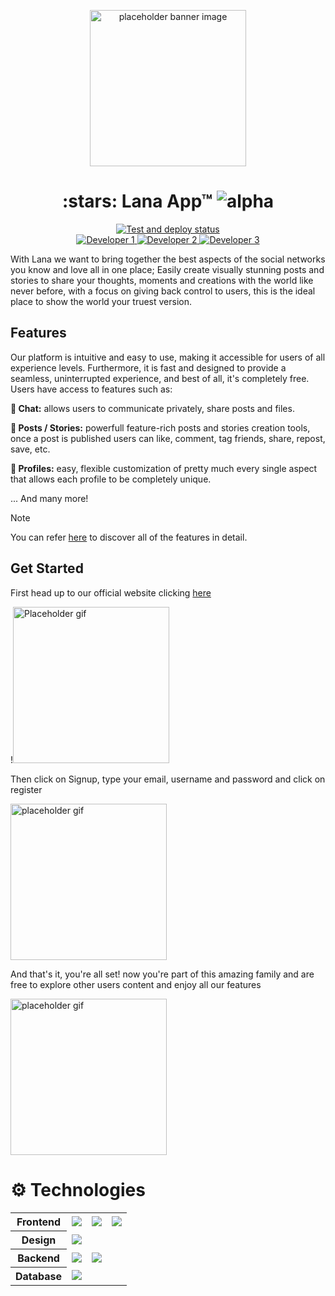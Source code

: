 <p align="center">	
	<img src="https://i.giphy.com/media/26gssIytJvy1b1THO/giphy.webp" style="width:250px;" title="placeholder banner image">
</p>

<h1 align="center">:stars: Lana App™ <img alt="alpha" src="https://img.shields.io/badge/WIP-orange"></h1>

<p align="center">
	<a href="https://github.com/Lana-Software/Lana-App/actions/workflows/pipeline.yml">
		<img alt="Test and deploy status" src="https://github.com/Lana-Software/Lana-App/actions/workflows/pipeline.yml/badge.svg?branchName=main">
	</a>
	<br>
  <a href="https://github.com/DuvanArwenLazar">
    <img src="https://img.shields.io/github/followers/DuvanArwenLazar?label=DuvanArwenLazar&logo=github&logoColor=yellow&style=for-the-badge&labelColor=303030" alt="Developer 1">
  </a>
 <a href="https://github.com/Kolozuz">
    <img src="https://img.shields.io/github/followers/Kolozuz?label=Kolozuz&logo=github&logoColor=blue&style=for-the-badge&labelColor=303030" alt="Developer 2">
  </a>
 <a href="https://github.com/JohnGolgota">
    <img src="https://img.shields.io/github/followers/JohnGolgota?label=JohnGolgota&logo=github&logoColor=red&style=for-the-badge&labelColor=303030" alt="Developer 3">
  </a>
</p>

With Lana we want to bring together the best aspects of the social networks you know and love all in one place; Easily create visually stunning posts and stories to share your thoughts, moments and creations with the world like never before, with a focus on giving back control to users, this is the ideal place to show the world your truest version.

## Features

Our platform is intuitive and easy to use, making it accessible for users of all experience levels. Furthermore, it is fast and designed to provide a seamless, uninterrupted experience, and best of all, it's completely free. Users have access to features such as:

**💬 Chat:** allows users to communicate privately, share posts and files.

**🌟 Posts / Stories:** powerfull feature-rich posts and stories creation tools, once a post is published users can like, comment, tag friends, share, repost, save, etc.

**👤 Profiles:** easy, flexible customization of pretty much every single aspect that allows each profile to be completely unique.

... And many more!

> [!NOTE]
> You can refer <a href="https://lana-software.github.io/Lana-App/wiki" target="_blank" rel="noopener noreferrer">here</a> to discover all of the features in detail.

## Get Started

First head up to our official website clicking [here](www.lanaapp.com)

!<img src="https://i.giphy.com/media/ThrM4jEi2lBxd7X2yz/giphy.webp" width="250" alt="Placeholder gif"> 
<!-- Gif Here that shows typing the url and entering the website -->

Then click on Signup, type your email, username and password and click on register

<img src="https://i.giphy.com/media/13GIgrGdslD9oQ/giphy.webp" width="250" alt="placeholder gif" >
<!-- Gif Here that shows how to fill the fields and register -->

And that's it, you're all set! now you're part of this amazing family and are free to explore other users content and enjoy all our features

<img src="https://i.giphy.com/media/BPJmthQ3YRwD6QqcVD/giphy.webp" width="250" alt="placeholder gif">
<!-- Gif here colorful that welcomes the user to our platform, showing some of the main feed content -->

# :gear: Technologies

<!-- Technologies stack table -->
<table>
	<tr align="center">
		<th>Frontend</th>
		<td>
 			<a href="www.vitejs.com"><img src="https://img.shields.io/badge/vite-%23646CFF.svg?style=for-the-badge&logo=vite&logoColor=white"></a>
		</td>
		<td>
 			<a href="www.vuejs.com"><img src="https://img.shields.io/badge/vuejs-%2335495e.svg?style=for-the-badge&logo=vuedotjs&logoColor=%234FC08D"></a>
		</td>
		<td>
		 <a href="www.tailwind.com"><img src="https://img.shields.io/badge/tailwindcss-%2338B2AC.svg?style=for-the-badge&logo=tailwind-css&logoColor=white"></a>
		</td>
 	</tr>
	<tr>
		<th>Design</th>
		<td colspan="3">
		 <a href="www.figma.com"><img src="https://img.shields.io/badge/figma-%23F24E1E.svg?style=for-the-badge&logo=figma&logoColor=white"></a>
		</td>
	</tr>
	<tr>
	  <th>Backend</th>
		<td>
			<a href="www.nodejs.com"><img src="https://img.shields.io/badge/node.js-6DA55F?style=for-the-badge&logo=node.js&logoColor=white"></a>
		</td>
		<td colspan="2">
			<a href="www.nodejs.com"><img src="https://img.shields.io/badge/fastify-000000?style=for-the-badge&logo=fastify&logoColor=white"></a>
		</td>
	 </tr>
	 <tr>
	  <th>Database</th>
	   <td colspan="3">
			 <a href="https://fastify.dev/"><img src="https://img.shields.io/badge/MongoDB-%234ea94b.svg?style=for-the-badge&logo=mongodb&logoColor=white"></a>
	   </td>
	 </tr>
</table>
